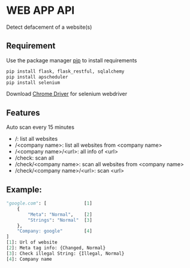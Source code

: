 # WEB APP API

Detect defacement of a website(s)

## Requirement

Use the package manager [pip](https://pip.pypa.io/en/stable/) to install requirements

```bash
pip install flask, flask_restful, sqlalchemy
pip install apscheduler
pip install selenium
```

Download [Chrome Driver](https://chromedriver.chromium.org/downloads) for selenium webdriver

## Features

Auto scan every 15 minutes

- /: list all websites
- /\<company name\>: list all websites from \<company name\>
- /\<company name\>/\<url\>: all info of \<url\>
- /check: scan all
- /check/\<company name\>: scan all websites from \<company name\>
- /check/\<company name\>/\<url\>: scan \<url\>

## Example:

```python
"google.com": [              [1]
    {
        "Meta": "Normal",    [2]
        "Strings": "Normal"  [3]
    },
    "Company: google"        [4]
]
[1]: Url of website
[2]: Meta tag info: {Changed, Normal}
[3]: Check illegal String: {Illegal, Normal}
[4]: Company name
```
